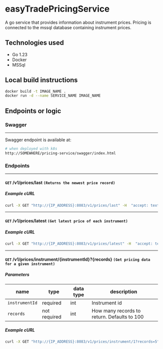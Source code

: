 # easyTradePricingService

A go service that provides information about instrument prices. Pricing is connected to the mssql database containing instrument prices.

## Technologies used

- Go 1.23
- Docker
- MSSql

## Local build instructions

```bash
docker build -t IMAGE_NAME .
docker run -d --name SERVICE_NAME IMAGE_NAME
```

## Endpoints or logic

### Swagger

---

Swagger endpoint is available at:

```bash
# when deployed with k8s
http://SOMEWHERE/pricing-service/swagger/index.html
```

### Endpoints

---

#### `GET` **/v1/prices/last** `(Returns the newest price record)`

##### Example cURL

```bash
curl -X GET "http://{IP_ADDRESS}:8083/v1/prices/last" -H  "accept: text/plain"
```

---

#### `GET` **/v1/prices/latest** `(Get latest price of each instrument)`

##### Example cURL

```bash
curl -X GET "http://{IP_ADDRESS}:8083/v1/prices/latest" -H  "accept: text/plain"
```

---

#### `GET` **/v1/prices/instrument/{instrumentId}?{records}** `(Get pricing data for a given instrument)`

##### Parameters

| name           | type         | data type | description                                 |
| -------------- | ------------ | --------- | ------------------------------------------- |
| `instrumentId` | required     | int       | Instrument id                               |
| `records`      | not required | int       | How many records to return. Defaults to 100 |

##### Example cURL

```bash
curl -X GET "http://{IP_ADDRESS}:8083/v1/prices/instrument/1?records=5" -H  "accept: text/plain"
```
